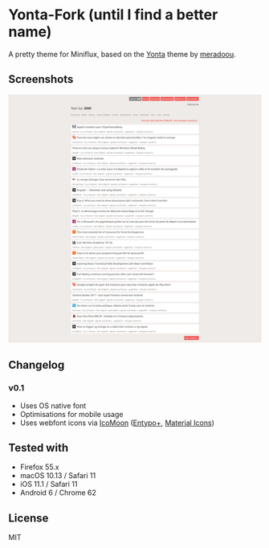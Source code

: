 # Yonta-Fork (until I find a better name)

A pretty theme for Miniflux, based on the [Yonta](https://github.com/meradoou/yonta) theme by [meradoou](https://github.com/meradoou).

## Screenshots
![Overview; Screenshot by meradoou](screenshot.png)

## Changelog

### v0.1
- Uses OS native font
- Optimisations for mobile usage
- Uses webfont icons via [IcoMoon](https://icomoon.io/) ([Entypo+](http://www.entypo.com/), [Material Icons](https://material.io/icons/))

## Tested with
- Firefox 55.x
- macOS 10.13 / Safari 11
- iOS 11.1 / Safari 11
- Android 6 / Chrome 62

## License
MIT
